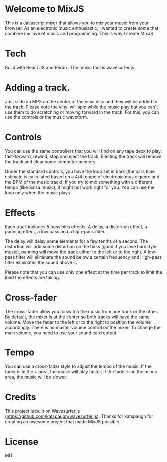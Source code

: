# Welcome to MixJS

This is a Javascript mixer that allows you to mix your music from your browser. As an electronic music enthusiastic, I wanted to create some that combine my love of music and programming. This is why I create MixJS

# Tech

Build with React JS and Redux. The music tool is wavesurfer.js

# Adding a track. 

Just slide an MP3 on the center of the vinyl disc and they will be added to the track. Please note the vinyl will spin while the music play but you can't use them to do scratching or moving forward in the track. For this, you can use the controls or the music waveform. 

# Controls

You can use the same controllers that you will find on any tape deck to play, fast-forward, rewind, stop and eject the track. Ejecting the track will remove the track and clear some computer memory.

Under the standard controls, you have the loop set in bars (the bars time estimate is calculated based on a 4/4 tempo of electronic music genre and the BPM of the music track). If you try to mix something with a different tempo (like Salsa music), it might not work right for you. You can use the loop only when the music plays.

# Effects

Each track includes 5 possibles effects. A delay, a distortion effect, a panning effect, a low pass and a high-pass filter. 

The delay will delay some elements for a few tenths of a second. The distortion will add some distortion on the bass (good if you love hardstyle music), panning will move the track either to the left or to the right. A low-pass filter will eliminate the sound below a certain frequency and High-pass filter eliminates the sound above it.

Please note that you can use only one effect at the time per track to limit the load the effects are taking.

# Cross-fader

The cross-fader allow you to switch the music from one track or the other. By default, the mixer is at the center so both tracks will have the same volume. Move the fader to the left or to the right to position the volume accordingly. There is no master volume control on the mixer. To change the main volume, you need to use your sound card output.

# Tempo

You can use a cross-fader style to adjust the tempo of the music. If the fader is in the + area, the music will play faster. If the fader is in the minus area, the music will be slower.

# Credits

This project is built on Wavesurfer.js (https://github.com/katspaugh/wavesurfer.js). Thanks for katspaugh for creating an awesome project that made MixJS possible.

# License

MIT